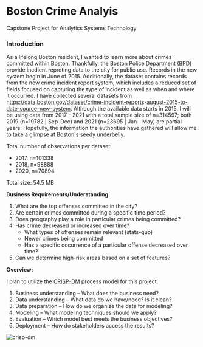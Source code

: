# Boston Crime Analyis
Capstone Project for Analytics Systems Technology

### Introduction

As a lifelong Boston resident, I wanted to learn more about crimes committed within Boston. Thankfully, the Boston Police Department (BPD) provide incdient reproting data to the city for public use. Records in the new system begin in June of 2015. Additionally, the dataset contains records from the new crime incident report system, which includes a reduced set of fields focused on capturing the type of incident as well as when and where it occurred.  I have collected several datasets from https://data.boston.gov/dataset/crime-incident-reports-august-2015-to-date-source-new-system. Although the available data starts in 2015, I will be using data from 2017 - 2021 with a total sample size of n=314597; both 2019 (n=19782 | Sep-Dec) and 2021 (n=23695 | Jan - May) are partial years. Hopefully, the information the authorities have gathered will allow me to take a glimpse at Boston's seedy underbelly.

Total number of observations per dataset:
* 2017, n=101338  
* 2018, n=98888
* 2020, n=70894

Total size: 54.5 MB 

**Business Requirements/Understanding:**

1. What are the top offenses committed in the city?
2. Are certain crimes committed during a specific time period?
3. Does geography play a role in particular crimes being committed?
4. Has crime decreased or increased over time?
    * What types of offenses remain relevant (stats-quo)
    * Newer crimes being committed 
    * Has a specific occurrence of a particular offense decreased over time?
5. Can we determine high-risk areas based on a set of features?

**Overview:**

I plan to utilize the [CRISP-DM](https://www.datascience-pm.com/crisp-dm-2/) process model for this project:
1.    Business understanding – What does the business need?
2.    Data understanding – What data do we have/need? Is it clean?
3.    Data preparation – How do we organize the data for modeling?
4.    Modeling – What modeling techniques should we apply?
5.    Evaluation – Which model best meets the business objectives?
6.    Deployment – How do stakeholders access the results?

![crisp-dm](https://www.kdnuggets.com/wp-content/uploads/crisp-dm-4-problems-fig1.png)

